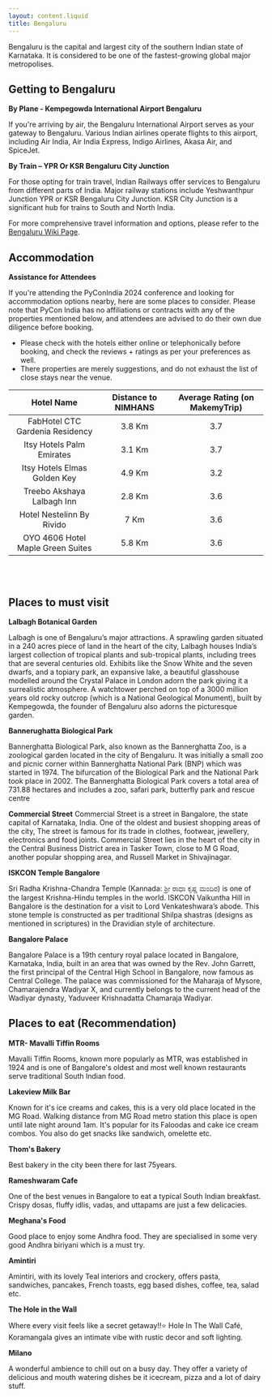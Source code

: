 ```yaml
---
layout: content.liquid
title: Bengaluru
---
```


Bengaluru is the capital and largest city of the southern Indian state of Karnataka. It is considered to be one of the fastest-growing global major metropolises.

Getting to Bengaluru
----------

**By Plane - Kempegowda International Airport Bengaluru**

If you're arriving by air, the Bengaluru International Airport serves as your gateway to Bengaluru. Various Indian airlines operate flights to this airport, including Air India, Air India Express, Indigo Airlines, Akasa Air, and SpiceJet.

**By Train – YPR Or KSR Bengaluru City Junction**

For those opting for train travel, Indian Railways offer services to Bengaluru from different parts of India. Major railway stations include Yeshwanthpur Junction YPR or KSR Bengaluru City Junction. KSR City Junction is a significant hub for trains to South and North India.

For more comprehensive travel information and options, please refer to the [Bengaluru Wiki Page](https://wikitravel.org/en/Bengaluru#Get_in).

Accommodation
-------
**Assistance for Attendees**

If you're attending the PyConIndia 2024 conference and looking for accommodation options nearby, here are some places to consider. Please note that PyCon India has no affiliations or contracts with any of the properties mentioned below, and attendees are advised to do their own due diligence before booking.
- Please check with the hotels either online or telephonically before booking, and check the reviews + ratings as per your preferences as well.
- There properties are merely suggestions, and do not exhaust the list of close stays near the venue.

| Hotel Name | Distance to NIMHANS | Average Rating (on MakemyTrip) |
| :--------: | :-----------------: | :----------------------------: |
| FabHotel CTC Gardenia Residency | 3.8 Km | 3.7|
| Itsy Hotels Palm Emirates | 3.1 Km | 3.7 |
| Itsy Hotels Elmas Golden Key | 4.9 Km | 3.2 |
| Treebo Akshaya Lalbagh Inn | 2.8 Km | 3.6 |
| Hotel Nestelinn By Rivido | 7 Km | 3.6 |
| OYO 4606 Hotel Maple Green Suites | 5.8 Km | 3.6 |
<br/><br/>

Places to must visit
-----

**Lalbagh Botanical Garden**

Lalbagh is one of Bengaluru’s major attractions. A sprawling garden situated in a 240 acres piece of land in the heart of the city, Lalbagh houses India’s largest collection of tropical plants and sub-tropical plants, including trees that are several centuries old. Exhibits like the Snow White and the seven dwarfs, and a topiary park, an expansive lake, a beautiful glasshouse modelled around the Crystal Palace in London adorn the park giving it a surrealistic atmosphere. A watchtower perched on top of a 3000 million years old rocky outcrop (which is a National Geological Monument), built by Kempegowda, the founder of Bengaluru also adorns the picturesque garden.

**Bannerughatta Biological Park**

Bannerghatta Biological Park, also known as the Bannerghatta Zoo, is a zoological garden located in the city of Bengaluru. It was initially a small zoo and picnic corner within Bannerghatta National Park (BNP) which was started in 1974. The bifurcation of the Biological Park and the National Park took place in 2002. The Bannerghatta Biological Park covers a total area of 731.88 hectares and includes a zoo, safari park, butterfly park and rescue centre

**Commercial Street**
Commercial Street is a street in Bangalore, the state capital of Karnataka, India. One of the oldest and busiest shopping areas of the city, The street is famous for its trade in clothes, footwear, jewellery, electronics and food joints. Commercial Street lies in the heart of the city in the Central Business District area in Tasker Town, close to M G Road, another popular shopping area, and Russell Market in Shivajinagar. 
 

**ISKCON Temple Bangalore**

Sri Radha Krishna-Chandra Temple (Kannada: ಶ್ರೀ ರಾಧಾ ಕೃಷ್ಣ ಮಂದಿರ) is one of the largest Krishna-Hindu temples in the world. ISKCON Vaikuntha Hill in Bangalore is the destination for a visit to Lord Venkateshwara’s abode. This stone temple is constructed as per traditional Shilpa shastras (designs as mentioned in scriptures) in the Dravidian style of architecture.

**Bangalore Palace**

Bangalore Palace is a 19th century royal palace located in Bangalore, Karnataka, India, built in an area that was owned by the Rev. John Garrett, the first principal of the Central High School in Bangalore, now famous as Central College. The palace was commissioned for the Maharaja of Mysore, Chamarajendra Wadiyar X, and currently belongs to the current head of the Wadiyar dynasty, Yaduveer Krishnadatta Chamaraja Wadiyar.

Places to eat (Recommendation)
--------

**MTR- Mavalli Tiffin Rooms**

Mavalli Tiffin Rooms, known more popularly as MTR, was established in 1924 and is one of Bangalore's oldest and most well known restaurants serve traditional South Indian food.

**Lakeview Milk Bar**

Known for it's ice creams and cakes, this is a very old place located in the MG Road. Walking distance from MG Road metro station this place is open until late night around 1am. It's popular for its Faloodas and cake ice cream combos. You also do get snacks like sandwich, omelette etc.

**Thom's Bakery**

Best bakery in the city been there for last 75years.

**Rameshwaram Cafe**

One of the best venues in Bangalore to eat a typical South Indian breakfast. Crispy dosas, fluffy idlis, vadas, and uttapams are just a few delicacies.

**Meghana's Food**

Good place to enjoy some Andhra food. They are specialised in some very good Andhra biriyani which is a must try.

**Amintiri**

Amintiri, with its lovely Teal interiors and crockery, offers pasta, sandwiches, pancakes, French toasts, egg based dishes, coffee, tea, salad etc.

**The Hole in the Wall**

Where every visit feels like a secret getaway!!⭐️ Hole In The Wall Café, Koramangala gives an intimate vibe with rustic decor and soft lighting.

**Milano**

A wonderful ambience to chill out on a busy day. They offer a variety of delicious and mouth watering dishes be it icecream, pizza and a lot of dairy stuff.
